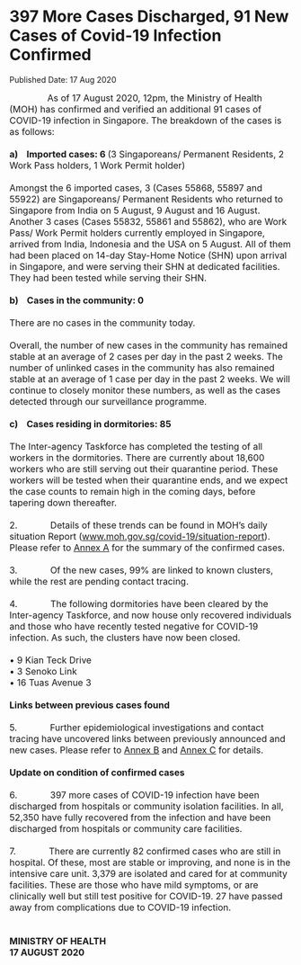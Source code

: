 <html>
    <meta http-equiv="Content-Type" content="text/html; charset=utf-8"/>
    <meta charset="utf-8"/>
    <title>397 More Cases Discharged, 91 New Cases of Covid-19 Infection Confirmed</title>
    <body><h1>397 More Cases Discharged, 91 New Cases of Covid-19 Infection Confirmed</h1>
    <p>Published Date: 17 Aug 2020</p> <span style="font-size: 16px;">&nbsp; &nbsp; &nbsp; &nbsp; &nbsp; &nbsp; &nbsp; &nbsp;As of 17 August 2020, 12pm, the Ministry of Health (MOH) has confirmed and verified an additional 91 cases of COVID-19 infection in Singapore. The breakdown of the cases is as follows:<br>&nbsp;<br><strong>a)&nbsp; &nbsp; Imported cases: 6 </strong>(3 Singaporeans/ Permanent Residents, 2 Work Pass holders, 1 Work Permit holder)<br>&nbsp;<br>Amongst the 6 imported cases, 3 (Cases 55868, 55897 and 55922) are Singaporeans/ Permanent Residents who returned to Singapore from India on 5 August, 9 August and 16 August. Another 3 cases (Cases 55832, 55861 and 55862), who are Work Pass/ Work Permit holders currently employed in Singapore, arrived from India, Indonesia and the USA on 5 August. All of them had been placed on 14-day Stay-Home Notice (SHN) upon arrival in Singapore, and were serving their SHN at dedicated facilities. They had been tested while serving their SHN.<br>&nbsp;<br><strong>b)&nbsp; &nbsp; Cases in the community: 0</strong><br>&nbsp;<br>There are no cases in the community today.<br>&nbsp;<br>Overall, the number of new cases in the community has remained stable at an average of 2 cases per day in the past 2 weeks. The number of unlinked cases in the community has also remained stable at an average of 1 case per day in the past 2 weeks. We will continue to closely monitor these numbers, as well as the cases detected through our surveillance programme.<br>&nbsp;<br><strong>c)&nbsp; &nbsp; Cases residing in dormitories: 85</strong><br>&nbsp;<br>The Inter-agency Taskforce has completed the testing of all workers in the dormitories. There are currently about 18,600 workers who are still serving out their quarantine period. These workers will be tested when their quarantine ends, and we expect the case counts to remain high in the coming days, before tapering down thereafter.<br>&nbsp;<br>2.&nbsp; &nbsp; &nbsp; &nbsp; &nbsp; &nbsp; &nbsp;Details of these trends can be found in MOH’s daily situation Report (<a href="http://www.moh.gov.sg/covid-19/situation-report" title="" class="" target="">www.moh.gov.sg/covid-19/situation-report</a>). Please refer to <span style="text-decoration: underline;"><a href="/docs/librariesprovider5/pressroom/press-releases/annex-a3a1e767c712f403a8f1953b0aefd1d12.pdf?sfvrsn=eabbe9f4_0" title="Annex A">Annex A</a></span> for the summary of the confirmed cases.<br>&nbsp;<br>3.&nbsp; &nbsp; &nbsp; &nbsp; &nbsp; &nbsp; &nbsp;Of the new cases, 99% are linked to known clusters, while the rest are pending contact tracing.<br>&nbsp;<br>4.&nbsp; &nbsp; &nbsp; &nbsp; &nbsp; &nbsp; &nbsp;The following dormitories have been cleared by the Inter-agency Taskforce, and now house only recovered individuals and those who have recently tested negative for COVID-19 infection. As such, the clusters have now been closed.<br>&nbsp;<br>• 9 Kian Teck Drive<br>• 3 Senoko Link<br>• 16 Tuas Avenue 3<br>&nbsp;<br><strong>Links between previous cases found</strong><br>&nbsp;<br>5.&nbsp; &nbsp; &nbsp; &nbsp; &nbsp; &nbsp; &nbsp;Further epidemiological investigations and contact tracing have uncovered links between previously announced and new cases. Please refer to <span style="text-decoration: underline;"><a href="/docs/librariesprovider5/pressroom/press-releases/annex-b3ca06427238548a2bba6b9eb2da2011e.pdf?sfvrsn=50817cbd_0" title="Annex B">Annex B</a></span> and <span style="text-decoration: underline;"><a href="/docs/librariesprovider5/default-document-library/annex-ce8bd61f7282d49418361812d362b4b52.pdf?sfvrsn=806ba74f_0" title="Annex C">Annex C</a></span> for details.<br>&nbsp;<br><strong>Update on condition of confirmed cases</strong><br>&nbsp;<br>6.&nbsp; &nbsp; &nbsp; &nbsp; &nbsp; &nbsp; &nbsp;397 more cases of COVID-19 infection have been discharged from hospitals or community isolation facilities. In all, 52,350 have fully recovered from the infection and have been discharged from hospitals or community care facilities.<br>&nbsp;<br>7.&nbsp; &nbsp; &nbsp; &nbsp; &nbsp; &nbsp; &nbsp;There are currently 82 confirmed cases who are still in hospital. Of these, most are stable or improving, and none is in the intensive care unit. 3,379 are isolated and cared for at community facilities. These are those who have mild symptoms, or are clinically well but still test positive for COVID-19. 27 have passed away from complications due to COVID-19 infection.<br>&nbsp;<br><br><strong>MINISTRY OF HEALTH<br>17 AUGUST 2020<br>&nbsp;</strong></span><br></body>
</html>